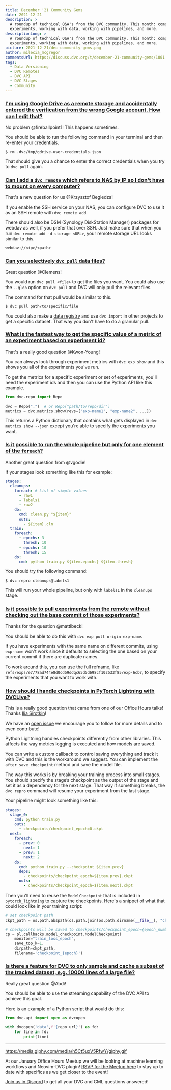 ```yaml
---
title: December '21 Community Gems
date: 2021-12-21
description: >
  A roundup of technical Q&A's from the DVC community. This month: comparing
  experiments, working with data, working with pipelines, and more.
descriptionLong: >
  A roundup of technical Q&A's from the DVC community. This month: comparing
  experiments, working with data, working with pipelines, and more.
picture: 2021-12-21/dec-community-gems.png
author: milecia_mcgregor
commentsUrl: https://discuss.dvc.org/t/december-21-community-gems/1001
tags:
  - Data Versioning
  - DVC Remotes
  - DVC API
  - DVC Stages
  - Community
---
```


### [I'm using Google Drive as a remote storage and accidentally entered the verification from the wrong Google account. How can I edit that?](https://discord.com/channels/485586884165107732/563406153334128681/908437162150739978)

No problem @fireballpoint1! This happens sometimes.

You should be able to run the following command in your terminal and then
re-enter your credentials.

```dvc
$ rm .dvc/tmp/gdrive-user-credentials.json
```

That should give you a chance to enter the correct credentials when you try to
`dvc pull` again.

### [Can I add a `dvc remote` which refers to NAS by IP so I don't have to mount on every computer?](https://discord.com/channels/485586884165107732/563406153334128681/912667503283564544)

That's a new question for us @Krzysztof Begiedza!

If you enable the SSH service on your NAS, you can configure DVC to use it as an
SSH remote with `dvc remote add`.

There should also be DSM (Synology DiskStation Manager) packages for webdav as
well, if you prefer that over SSH. Just make sure that when you run
`dvc remote add -d storage <URL>`, your remote storage URL looks similar to
this.

```
webdav://<ip>/<path>
```

### [Can you selectively `dvc pull` data files?](https://discord.com/channels/485586884165107732/563406153334128681/913713923667148850)

Great question @Clemens!

You would run `dvc pull <file>` to get the files you want. You could also use
the `--glob` option on `dvc pull` and DVC will only pull the relevant files.

The command for that pull would be similar to this.

```dvc
$ dvc pull path/to/specific/file
```

You could also make a
[data registry](https://dvc.org/doc/use-cases/data-registries) and use
`dvc import` in other projects to get a specific dataset. That way you don't
have to do a granular pull.

### [What is the fastest way to get the specific value of a metric of an experiment based on experiment id?](https://discord.com/channels/485586884165107732/563406153334128681/916328260856590346)

That's a really good question @Kwon-Young!

You can always look through experiment metrics with `dvc exp show` and this
shows you all of the experiments you've run.

To get the metrics for a specific experiment or set of experiments, you'll need
the experiment ids and then you can use the Python API like this example.

```python
from dvc.repo import Repo

dvc = Repo(".")  # or Repo("path/to/repo/dir")
metrics = dvc.metrics.show(revs=["exp-name1", "exp-name2", ...])
```

This returns a Python dictionary that contains what gets displayed in
`dvc metrics show --json` except you're able to specify the experiments you
want.

### [Is it possible to run the whole pipeline but only for one element of the `foreach`?](https://discord.com/channels/485586884165107732/563406153334128681/915986804577026088)

Another great question from @vgodie!

If your stages look something like this for example:

```yaml
stages:
  cleanups:
    foreach: # List of simple values
      - raw1
      - labels1
      - raw2
    do:
      cmd: clean.py "${item}"
      outs:
        - ${item}.cln
  train:
    foreach:
      - epochs: 3
        thresh: 10
      - epochs: 10
        thresh: 15
    do:
      cmd: python train.py ${item.epochs} ${item.thresh}
```

You should try the following command:

```dvc
$ dvc repro cleanups@labels1
```

This will run your whole pipeline, but only with `labels1` in the `cleanups`
stage.

### [Is it possible to pull experiments from the remote without checking out the base commit of those experiments?](https://discord.com/channels/485586884165107732/485596304961962003/910481311905505290)

Thanks for the question @mattlbeck!

You should be able to do this with `dvc exp pull origin exp-name`.

If you have experiments with the same name on different commits, using
`exp-name` won't work since it defaults to selecting the one based on your
current commit if there are duplicate names.

To work around this, you can use the full refname, like
`refs/exps/e7/78ad744e8d0cd59ddqc65d5d698cf102533f85/exp-6cb7`, to specify the
experiments that you want to work with.

### [How should I handle checkpoints in PyTorch Lightning with DVCLive?](https://drive.google.com/file/d/1t0wPowk-PUinNjV4xchrzPZh7xsI8i37/view?usp=sharing)

This is a really good question that came from one of our Office Hours talks!
Thanks [Ilia Sirotkin](https://www.linkedin.com/in/sirily/)!

We have an [open issue](https://github.com/iterative/dvclive/issues/170) we
encourage you to follow for more details and to even contribute!

Python Lightning handles checkpoints differently from other libraries. This
affects the way metrics logging is executed and how models are saved.

You can write a custom callback to control saving everything and track it with
DVC and this is the workaround we suggest. You can implement the
`after_save_checkpoint` method and save the model file.

The way this works is by breaking your training process into small stages. You
should specify the stage’s checkpoint as the output of the stage and set it as a
dependency for the next stage. That way if something breaks, the `dvc repro`
command will resume your experiment from the last stage.

Your pipeline might look something like this:

```yaml
stages:
  stage_0:
    cmd: python train.py
    outs:
      - checkpoints/checkpoint_epoch=0.ckpt
  next:
    foreach:
      - prev: 0
        next: 1
      - prev: 1
        next: 2
    do:
      cmd: python train.py --checkpoint ${item.prev}
      deps:
        - checkpoints/checkpoint_epoch=${item.prev}.ckpt
      outs:
        - checkpoints/checkpoint_epoch=${item.next}.ckpt
```

Then you'll need to reuse the `ModelCheckpoint` that is included in
`pytorch_lightning` to capture the checkpoints. Here's a snippet of what that
could look like in your training script:

```python
# set checkpoint path
ckpt_path = os.path.abspath(os.path.join(os.path.dirname(__file__), "checkpoints"))

# checkpoints will be saved to checkpoints/checkpoint_epoch={epoch_number}.ckpt
cp = pl.callbacks.model_checkpoint.ModelCheckpoint(
    monitor="train_loss_epoch",
    save_top_k=1,
    dirpath=ckpt_path,
    filename='checkpoint_{epoch}')
```

### [Is there a feature for DVC to only sample and cache a subset of the tracked dataset, e.g. 10000 lines of a large file?](https://discord.com/channels/485586884165107732/485596304961962003/917778575845900340)

Really great question @Abdi!

You should be able to use the streaming capability of the DVC API to achieve
this goal.

Here is an example of a Python script that would do this:

```python
from dvc.api import open as dvcopen

with dvcopen('data',f'{repo_url}') as fd:
    for line in fd:
        print(line)
```

---

https://media.giphy.com/media/h5Ct5uxV5RfwY/giphy.gif

At our January Office Hours Meetup we will be looking at machine learning
workflows and Neovim-DVC plugin!
[RSVP for the Meetup here](https://www.meetup.com/DVC-Community-Virtual-Meetups/events/282663146/)
to stay up to date with specifics as we get closer to the event!

[Join us in Discord](https://discord.com/invite/dvwXA2N) to get all your DVC and
CML questions answered!
